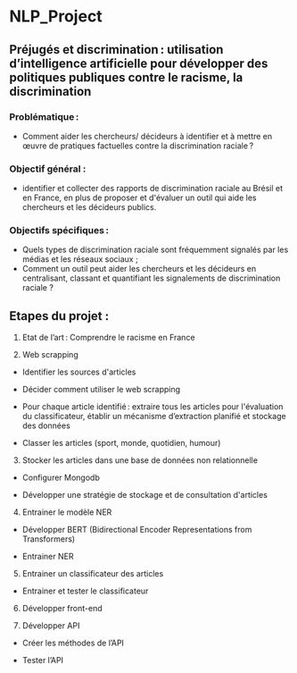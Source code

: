 # NLP_Project

## Préjugés et discrimination : utilisation d’intelligence artificielle pour développer des politiques publiques contre le racisme, la discrimination 
 
### Problématique : 
- Comment aider les chercheurs/ décideurs à identifier et à mettre en œuvre de pratiques factuelles contre la discrimination raciale ? 

### Objectif général : 
- identifier et collecter des rapports de discrimination raciale au Brésil et en France, en plus de proposer et d'évaluer un outil qui aide les chercheurs et les décideurs publics. 

### Objectifs spécifiques : 
- Quels types de discrimination raciale sont fréquemment signalés par les médias et les réseaux sociaux ;
- Comment un outil peut aider les chercheurs et les décideurs en centralisant, classant et quantifiant les signalements de discrimination raciale ? 


## Etapes du projet :  

1) Etat de l’art : Comprendre le racisme en France  
  

2) Web scrapping 

- Identifier les sources d'articles 

- Décider comment utiliser le web scrapping 

- Pour chaque article identifié : extraire tous les articles pour l'évaluation du classificateur, établir un mécanisme d’extraction planifié et stockage des données 

- Classer les articles (sport, monde, quotidien, humour) 

 

3) Stocker les articles dans une base de données non relationnelle  

- Configurer Mongodb 

- Développer une stratégie de stockage et de consultation d'articles 

 

4) Entrainer le modèle NER  

- Développer BERT (Bidirectional Encoder Representations from Transformers) 

- Entrainer NER 

 

5) Entrainer un classificateur des articles  

- Entrainer et tester le classificateur  

 

6) Développer front-end 

7) Développer API 

- Créer les méthodes de l’API 

- Tester l’API 
